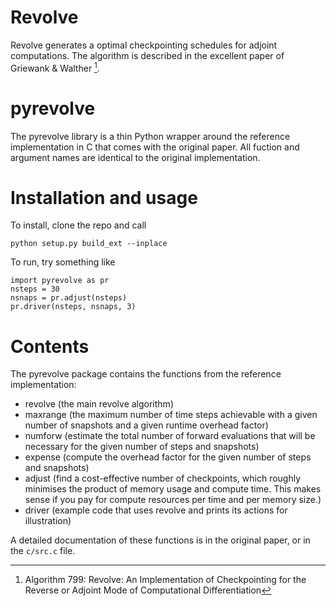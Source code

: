 # Revolve
Revolve generates a optimal checkpointing schedules for adjoint computations. The algorithm is described in the excellent paper of Griewank & Walther [^1].

[^1]: Algorithm 799: Revolve: An Implementation of Checkpointing for the Reverse or Adjoint Mode of Computational Differentiation

# pyrevolve
The pyrevolve library is a thin Python wrapper around the reference implementation in C that comes with the original paper. All fuction and argument names are identical to the original implementation.

# Installation and usage
To install, clone the repo and call

    python setup.py build_ext --inplace
    
To run, try something like

    import pyrevolve as pr
    nsteps = 30
    nsnaps = pr.adjust(nsteps)
    pr.driver(nsteps, nsnaps, 3)

# Contents

The pyrevolve package contains the functions from the reference implementation:

 - revolve (the main revolve algorithm)
 - maxrange (the maximum number of time steps achievable with a given number of snapshots and a given runtime overhead factor)
 - numforw (estimate the total number of forward evaluations that will be necessary for the given number of steps and snapshots)
 - expense (compute the overhead factor for the given number of steps and snapshots)
 - adjust (find a cost-effective number of checkpoints, which roughly minimises the product of memory usage and compute time. This makes sense if you pay for compute resources per time and per memory size.)
 - driver (example code that uses revolve and prints its actions for illustration)
 
A detailed documentation of these functions is in the original paper, or in the `c/src.c` file. 

